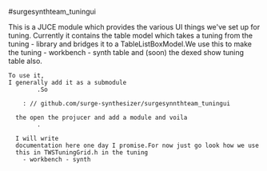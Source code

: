 #surgesynthteam_tuningui

This is a JUCE module which provides the various UI things we've set up for tuning. Currently it
            contains the table model which takes a tuning from the tuning -
        library and bridges it to a TableListBoxModel.We use this to make the tuning - workbench -
        synth table and
    (soon) the dexed show tuning table also.

    To use it,
    I generally add it as a submodule
            .So

``` mkdir lib cd lib git submodule add http
    : // github.com/surge-synthesizer/surgesynnthteam_tuningui
```

      the open the projucer and add a module and voila
            .

      I will write
      documentation here one day I promise.For now just go look how we use
      this in TWSTuningGrid.h in the tuning
        - workbench - synth
